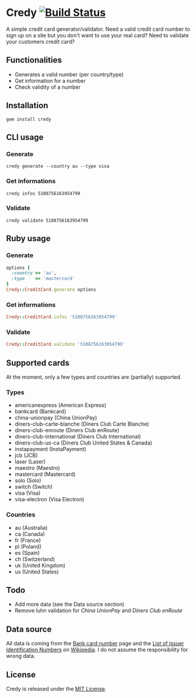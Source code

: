 # Credy [![Build Status](https://travis-ci.org/TimPetricola/Credy.png?branch=master)](https://travis-ci.org/TimPetricola/Credy)

A simple credit card generator/validator. 
Need a valid credit card number to sign up on a site but you don't want to use your real card?
Need to validate your customers credit card?

## Functionalities
* Generates a valid number (per country/type)
* Get information for a number
* Check validity of a number

## Installation

`gem install credy`

## CLI usage

### Generate
```
credy generate --country au --type visa
```

### Get informations
```
credy infos 5108756163954799
```

### Validate
```
credy validate 5108756163954799
```

## Ruby usage

### Generate
``` ruby
options {
  :country => 'au',
  :type    => 'mastercard'
}
Credy::CreditCard.generate options
```

### Get informations
``` ruby
Credy::CreditCard.infos '5108756163954799'
```

### Validate
``` ruby
Credy::CreditCard.validate '5108756163954799'
```

## Supported cards

At the moment, only a few types and countries are (partially) supported.

### Types
* americanexpress (American Express)
* bankcard (Bankcard)
* china-unionpay (China UnionPay)
* diners-club-carte-blanche (Diners Club Carte Blanche)
* diners-club-enroute (Diners Club enRoute)
* diners-club-international (Diners Club International)
* diners-club-us-ca (Diners Club United States & Canada)
* instapayment (InstaPayment)
* jcb (JCB)
* laser (Laser)
* maestro (Maestro)
* mastercard (Mastercard)
* solo (Solo)
* switch (Switch)
* visa (Visa)
* visa-electron (Visa Electron)

### Countries
* au (Australia)
* ca (Canada)
* fr (France)
* pl (Poland)
* es (Spain)
* ch (Switzerland)
* uk (United Kingdom)
* us (United States)

## Todo
* Add more data (see the Data source section)
* Remove luhn validation for *China UnionPay* and *Diners Club enRoute*

## Data source
All data is coming from the [Bank card number](http://en.wikipedia.org/wiki/Bank_card_number) page and the [List of Issuer Identification Numbers](http://en.wikipedia.org/wiki/List_of_Issuer_Identification_Numbers) on [Wikipedia](http://wikipedia.org). I do not assume the responsibility for wrong data.

## License
Credy is released under the [MIT License](http://opensource.org/licenses/MIT).
